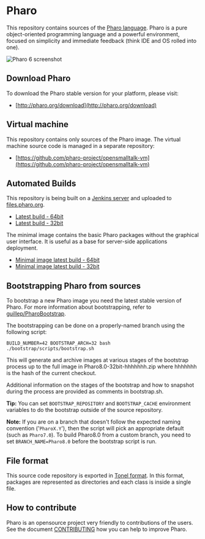 # Pharo

This repository contains sources of the [Pharo language](http://pharo.org/). Pharo is a pure object-oriented programming language and a powerful environment, focused on simplicity and immediate feedback (think IDE and OS rolled into one).

![Pharo 6 screenshot](https://pbs.twimg.com/media/DBpdIGrXkAA8SJ1.jpg)

## Download Pharo

To download the Pharo stable version for your platform, please visit:

- [http://pharo.org/download](http://pharo.org/download)

## Virtual machine

This repository contains only sources of the Pharo image. The virtual machine source code is managed in a separate repository:

- [https://github.com/pharo-project/opensmalltalk-vm](https://github.com/pharo-project/opensmalltalk-vm)

## Automated Builds

This repository is being built on a [Jenkins server](https://ci.inria.fr/pharo-ci-jenkins2) and uploaded to [files.pharo.org](https://files.pharo.org).

- [Latest build - 64bit](http://files.pharo.org/image/80/latest-64.zip)
- [Latest build - 32bit](http://files.pharo.org/image/80/latest.zip) 

The minimal image contains the basic Pharo packages without the graphical user interface. It is useful as a base for server-side applications deployment.

- [Minimal image latest build - 64bit](http://files.pharo.org/image/80/latest-minimal-64.zip)
- [Minimal image latest build - 32bit](http://files.pharo.org/image/80/latest-minimal-32.zip) 


## Bootstrapping Pharo from sources

To bootstrap a new Pharo image you need the latest stable version of Pharo. For more information about bootstrapping, refer to [guillep/PharoBootstrap](https://github.com/guillep/PharoBootstrap).

The bootstrapping can be done on a properly-named branch using the following script:

```
BUILD_NUMBER=42 BOOTSTRAP_ARCH=32 bash ./bootstrap/scripts/bootstrap.sh
```

This will generate and archive images at various stages of the bootstrap process up to the full image in Pharo8.0-32bit-hhhhhhh.zip where hhhhhhh is the hash of the current checkout.

Additional information on the stages of the bootstrap and how to snapshot during the process are provided as comments in bootstrap.sh.

__Tip:__ You can set `BOOTSTRAP_REPOSITORY` and `BOOTSTRAP_CACHE` environment variables to do the bootstrap outside of the source repository.

__Note:__ If you are on a branch that doesn't follow the expected naming convention ('`PharoX.Y`'), then the script will pick an appropriate default (such as `Pharo7.0`). To build Pharo8.0 from a custom branch, you need to set `BRANCH_NAME=Pharo8.0` before the bootstrap script is run. 


## File format

This source code repository is exported in [Tonel format](https://github.com/pharo-vcs/tonel). In this format, packages are represented as directories and each class is inside a single file.

## How to contribute

Pharo is an opensource project very friendly to contributions of the users. See the document [CONTRIBUTING](CONTRIBUTING.md) how you can help to improve Pharo.



